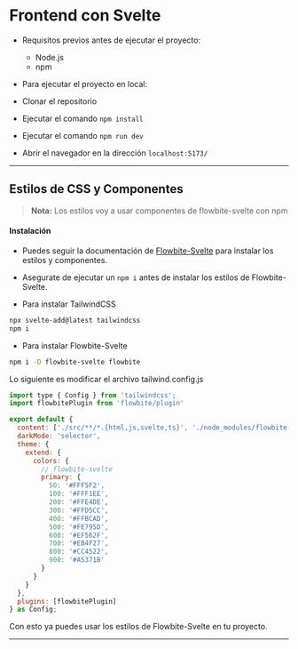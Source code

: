 # Frontend con Svelte

- Requisitos previos antes de ejecutar el proyecto:
  - Node.js
  - npm

- Para ejecutar el proyecto en local:
- Clonar el repositorio
- Ejecutar el comando `npm install`
- Ejecutar el comando `npm run dev`
- Abrir el navegador en la dirección `localhost:5173/`

---

## Estilos de CSS y Componentes

> **Nota:** Los estilos voy a usar componentes de flowbite-svelte con npm

#### Instalación

- Puedes seguir la documentación de [Flowbite-Svelte](https://flowbite-svelte.com/docs/pages/quickstart) para instalar los estilos y componentes.

- Asegurate de ejecutar un `npm i` antes de instalar los estilos de Flowbite-Svelte.

- Para instalar TailwindCSS

```bash
npx svelte-add@latest tailwindcss
npm i
```

- Para instalar Flowbite-Svelte

```bash
npm i -D flowbite-svelte flowbite
```

Lo siguiente es modificar el archivo tailwind.config.js

```js
import type { Config } from 'tailwindcss';
import flowbitePlugin from 'flowbite/plugin'

export default {
  content: ['./src/**/*.{html,js,svelte,ts}', './node_modules/flowbite-svelte/**/*.{html,js,svelte,ts}'],
  darkMode: 'selector',
  theme: {
    extend: {
      colors: {
        // flowbite-svelte
        primary: {
          50: '#FFF5F2',
          100: '#FFF1EE',
          200: '#FFE4DE',
          300: '#FFD5CC',
          400: '#FFBCAD',
          500: '#FE795D',
          600: '#EF562F',
          700: '#EB4F27',
          800: '#CC4522',
          900: '#A5371B'
        }
      }
    }
  },
  plugins: [flowbitePlugin]
} as Config;
```

Con esto ya puedes usar los estilos de Flowbite-Svelte en tu proyecto.

---
